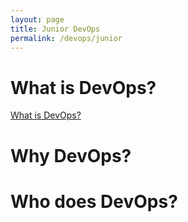 ```yaml
---
layout: page
title: Junior DevOps
permalink: /devops/junior
---
```


# What is DevOps?

[What is DevOps?](../devops)

# Why DevOps?

# Who does DevOps?
